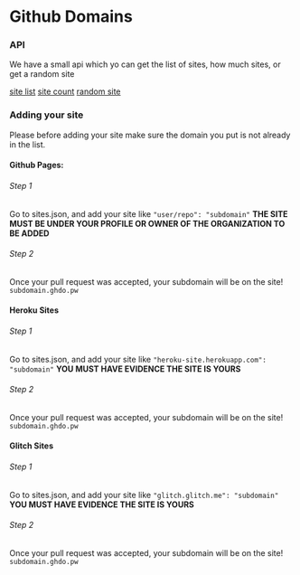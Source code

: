 # Github Domains

### API

We have a small api which yo can get the list of sites, how much sites, or get a random site

[site list](http://www.ghdo.pw/sites) [site count](http://www.ghdo.pw/sitesize) [random site](http://www.ghdo.pw/randomsite)

### Adding your site

Please before adding your site make sure the domain you put is not already in the list.

#### Github Pages:

###### Step 1

Go to sites.json, and add your site like `"user/repo": "subdomain"` **THE SITE MUST BE UNDER YOUR PROFILE OR OWNER OF THE ORGANIZATION TO BE ADDED**

###### Step 2

Once your pull request was accepted, your subdomain will be on the site! `subdomain.ghdo.pw`


#### Heroku Sites

###### Step 1

Go to sites.json, and add your site like `"heroku-site.herokuapp.com": "subdomain"` **YOU MUST HAVE EVIDENCE THE SITE IS YOURS**

###### Step 2

Once your pull request was accepted, your subdomain will be on the site! `subdomain.ghdo.pw`


#### Glitch Sites

###### Step 1

Go to sites.json, and add your site like `"glitch.glitch.me": "subdomain"` **YOU MUST HAVE EVIDENCE THE SITE IS YOURS**

###### Step 2

Once your pull request was accepted, your subdomain will be on the site! `subdomain.ghdo.pw`
